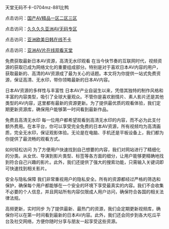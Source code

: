 

天堂无码不卡-0704mz-881比鸭


点击访问：<a href="https://rtj-3zo.pages.dev/">国产AⅤ精品一区二区三区</a>

点击访问：<a href="https://cfad.pages.dev/">久久久久亚洲AV无码专区</a>

点击访问：<a href="https://bered.pages.dev/">亚洲欧美日韩在线不卡</a>

点击访问：<a href="https://gfd-5xg.pages.dev/">亚洲AV片在线观看天堂</a>



免费获取最新日本AV资源，高清无水印观看
在当今快节奏的互联网时代，视频资源的获取已成为网络文化的重要组成部分。特别是对于喜欢日本AV内容的用户，获取最新的、高清的AV资源成了最为关心的话题。本文将为你提供一站式免费资源，保证高清、无水印，带你领略最新的日本AV内容。

日本AV资源的多样性与丰富性
日本AV产业自诞生以来，凭借其独特的制作风格和丰富的内容类型，吸引了全球大量观众。不管你是喜欢剧情片、素人影片还是其他类型的AV内容，这里都有最新的资源更新。为了提供最优质的观看体验，我们定期更新资源库，确保用户能够第一时间看到最新作品。

免费且高清无水印
每一位用户都希望观看到高清无水印的内容，而不必为此支付额外费用。在本平台，你可以享受完全免费的日本AV资源，所有视频均为高清画质，完全无水印，保证观影体验。无论是在电脑、手机还是平板设备上，我们都为你提供了最流畅的观看方式。

如何轻松访问
为了方便用户快速找到自己想要的内容，我们对网站进行了精细化的分类。从女优、导演到影片类型、标签等各方面的细分，让用户能够更精确地找到符合自己兴趣的影片。此外，我们还提供了强大的搜索功能，只需输入关键词即可快速找到相关影片。

安全与隐私保障
我们非常重视用户的隐私安全。所有的资源都经过严格的筛选和保护，确保每个用户都能够在一个安全的环境下享受最真实的内容。我们不会收集不必要的个人信息，并且网站所有内容仅限成人用户访问，确保符合各国的相关法律法规。

高频更新，实时同步
为了提供最新、最热门的资源，我们会定期更新视频库，确保你可以在第一时间看到最新的日本AV内容。此外，我们还会同步到各大吃瓜平台及社交网络，方便你随时分享与朋友一起享受这些资源。






<span style="display:none;">[Canonical link](  ）</span>
